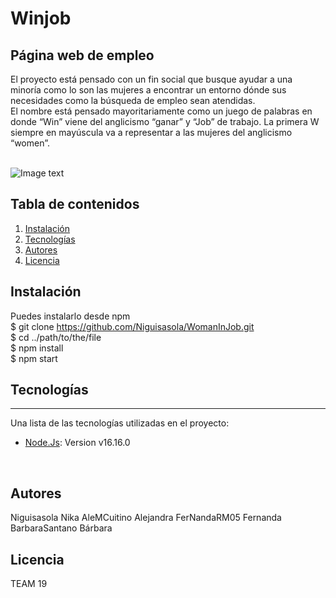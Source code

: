 # Winjob
## Página web de empleo

El proyecto está pensado con un fin social que busque ayudar a una minoría como lo son las mujeres a encontrar un entorno dónde sus necesidades como la búsqueda de empleo sean atendidas.<br>
El nombre está pensado mayoritariamente como un juego de palabras en donde “Win” viene del anglicismo “ganar” y “Job” de trabajo. La primera W siempre en mayúscula va a representar a las mujeres del anglicismo “women”. 
<br>
<br>


![Image text](https://github.com/Niguisasola/WomanInJob/src/assets/data/img/winjob.PNG)
<br>

## Tabla de contenidos
1. [Instalación](#Instalación)
2. [Tecnologías](#Tecnologías)
3. [Autores](#Autores)
4. [Licencia](#Licencia)


## Instalación
Puedes instalarlo desde npm
<br>
$ git clone https://github.com/Niguisasola/WomanInJob.git<br>
$ cd ../path/to/the/file<br>
$ npm install<br>
$ npm start
<br>

## Tecnologías
***
Una lista de las tecnologías utilizadas en el proyecto:
* [Node.Js](https://nodejs.org/es/): Version v16.16.0

<br>

## Autores

Niguisasola Nika
AleMCuitino Alejandra
FerNandaRM05 Fernanda
BarbaraSantano Bárbara



## Licencia

TEAM 19
